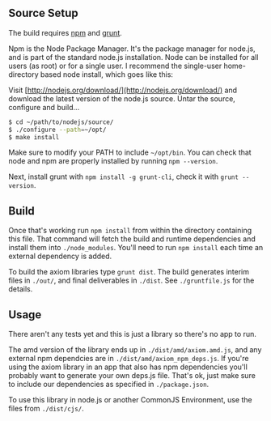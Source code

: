 ## Source Setup

The build requires [npm](https://github.com/npm/npm) and [grunt](http://gruntjs.com/).

Npm is the Node Package Manager.  It's the package manager for node.js, and is part of the standard node.js installation.  Node can be installed for all users (as root) or for a single user.  I recommend the single-user home-directory based node install, which goes like this:

Visit [http://nodejs.org/download/](http://nodejs.org/download/) and download the latest version of the node.js source.  Untar the source, configure and build...

```sh
$ cd ~/path/to/nodejs/source/
$ ./configure --path=~/opt/
$ make install
```

Make sure to modify your PATH to include `~/opt/bin`.  You can check that node and npm are properly installed by running `npm --version`.

Next, install grunt with `npm install -g grunt-cli`, check it with `grunt --version`.

## Build

Once that's working run `npm install` from within the directory containing this file.  That command will fetch the build and runtime dependencies and install them into `./node_modules`.  You'll need to run `npm install` each time an external dependency is added.

To build the axiom libraries type `grunt dist`.  The build generates interim files in `./out/`, and final deliverables in `./dist`.  See `./gruntfile.js` for the details.

## Usage

There aren't any tests yet and this is just a library so there's no app to run.

The amd version of the library ends up in `./dist/amd/axiom.amd.js`, and any external npm dependcies are in `./dist/amd/axiom_npm_deps.js`.  If you're using the axiom library in an app that also has npm dependencies you'll probably want to generate your own deps.js file.  That's ok, just make sure to include our dependencies as specified in `./package.json`.

To use this library in node.js or another CommonJS Environment, use the files from `./dist/cjs/`.
